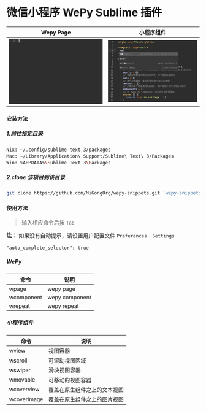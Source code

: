 # 微信小程序 WePy Sublime 插件

| Wepy Page                 | 小程序组件                     |
|---------------------------|------------------------------|
|<img src="./demo/page.gif">|<img src="./demo/movable.gif">|

#### 安装方法

##### 1.前往指定目录

```sh
Nix: ~/.config/sublime-text-3/packages
Mac: ~/Library/Application\ Support/Sublime\ Text\ 3/Packages
Win: %APPDATA%\Sublime Text 3\Packages
```

##### 2.clone 该项目到该目录

```sh
git clone https://github.com/MiGongOrg/wepy-snippets.git 'wepy-snippets'
```

#### 使用方法

> 输入相应命令后按 `Tab`

**注：** 如果没有自动提示，请设置用户配置文件 `Preferences` - `Settings`

```
"auto_complete_selector": true
```

##### WePy

| 命令        | 说明            |
|------------|----------------|
| wpage      | wepy page      |
| wcomponent | wepy component |
| wrepeat    | wepy repeat    |

##### 小程序组件

| 命令         | 说明          |
|-------------|--------------|
| wview       | 视图容器       |
| wscroll     | 可滚动视图区域  |
| wswiper     | 滑块视图容器    |
| wmovable    | 可移动的视图容器 |
| wcoverview  | 覆盖在原生组件之上的文本视图 |
| wcoverimage | 覆盖在原生组件之上的图片视图 |
